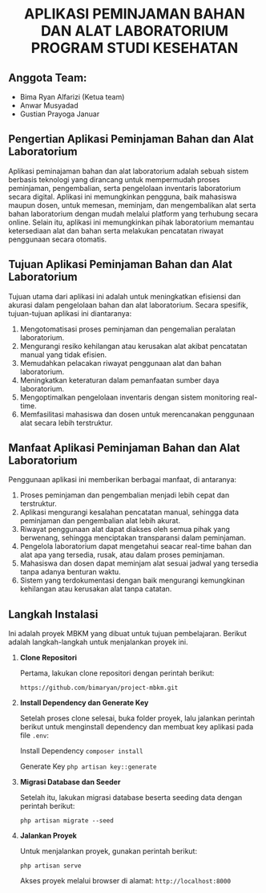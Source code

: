 <h1 align="center">APLIKASI PEMINJAMAN BAHAN DAN ALAT LABORATORIUM PROGRAM STUDI KESEHATAN</h1>

## Anggota Team:

-   Bima Ryan Alfarizi (Ketua team)
-   Anwar Musyadad
-   Gustian Prayoga Januar

## Pengertian Aplikasi Peminjaman Bahan dan Alat Laboratorium

Aplikasi peminajaman bahan dan alat laboratorium adalah sebuah sistem berbasis teknologi yang dirancang untuk mempermudah proses peminjaman, pengembalian, serta pengelolaan inventaris laboratorium secara digital. Aplikasi ini memungkinkan pengguna, baik mahasiswa maupun dosen, untuk memesan, meminjam, dan mengembalikan alat serta bahan laboratorium dengan mudah melalui platform yang terhubung secara online. Selain itu, aplikasi ini memungkinkan pihak laboratorium memantau ketersediaan alat dan bahan serta melakukan pencatatan riwayat penggunaan secara otomatis.

## Tujuan Aplikasi Peminjaman Bahan dan Alat Laboratorium

Tujuan utama dari aplikasi ini adalah untuk meningkatkan efisiensi dan akurasi dalam pengelolaan bahan dan alat laboratorium. Secara spesifik, tujuan-tujuan aplikasi ini diantaranya:

1. Mengotomatisasi proses peminjaman dan pengemalian peralatan laboratorium.
2. Mengurangi resiko kehilangan atau kerusakan alat akibat pencatatan manual yang tidak efisien.
3. Memudahkan pelacakan riwayat penggunaan alat dan bahan laboratorium.
4. Meningkatkan keteraturan dalam pemanfaatan sumber daya laboratorium.
5. Mengoptimalkan pengelolaan inventaris dengan sistem monitoring real-time.
6. Memfasilitasi mahasiswa dan dosen untuk merencanakan penggunaan alat secara lebih terstruktur.

## Manfaat Aplikasi Peminjaman Bahan dan Alat Laboratorium

Penggunaan aplikasi ini memberikan berbagai manfaat, di antaranya:

1. Proses peminjaman dan pengembalian menjadi lebih cepat dan terstruktur.
2. Aplikasi mengurangi kesalahan pencatatan manual, sehingga data peminjaman dan pengembalian alat lebih akurat.
3. Riwayat penggunaan alat dapat diakses oleh semua pihak yang berwenang, sehingga menciptakan transparansi dalam peminjaman.
4. Pengelola laboratorium dapat mengetahui seacar real-time bahan dan alat apa yang tersedia, rusak, atau dalam proses peminjaman.
5. Mahasiswa dan dosen dapat meminjam alat sesuai jadwal yang tersedia tanpa adanya benturan waktu.
6. Sistem yang terdokumentasi dengan baik mengurangi kemungkinan kehilangan atau kerusakan alat tanpa catatan.

## Langkah Instalasi

Ini adalah proyek MBKM yang dibuat untuk tujuan pembelajaran. Berikut adalah langkah-langkah untuk menjalankan proyek ini.

1. **Clone Repositori**

    Pertama, lakukan clone repositori dengan perintah berikut:

    `https://github.com/bimaryan/project-mbkm.git`

2. **Install Dependency dan Generate Key**

    Setelah proses clone selesai, buka folder proyek, lalu jalankan perintah berikut untuk menginstall dependency dan membuat key aplikasi pada file `.env`:

    Install Dependency
    `composer install`

    Generate Key
    `php artisan key::generate`

3. **Migrasi Database dan Seeder**

    Setelah itu, lakukan migrasi database beserta seeding data dengan perintah berikut:

    `php artisan migrate --seed`

4. **Jalankan Proyek**

    Untuk menjalankan proyek, gunakan perintah berikut:

    `php artisan serve`

    Akses proyek melalui browser di alamat: `http://localhost:8000`
